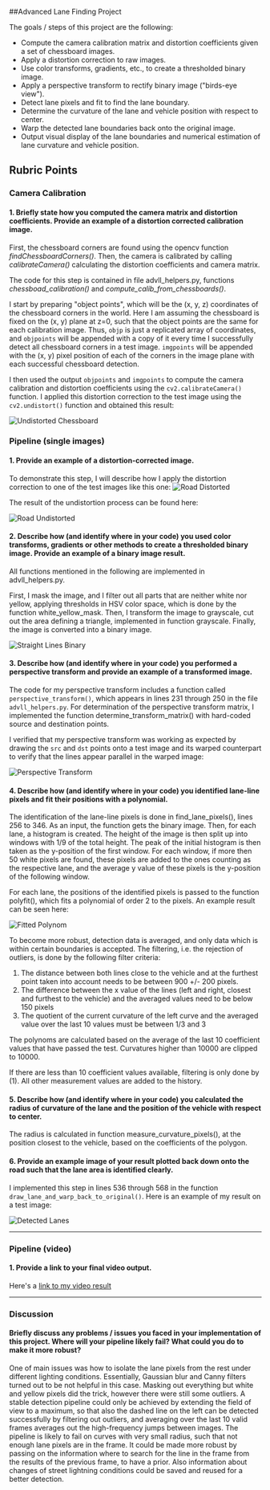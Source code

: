 ##Advanced Lane Finding Project

The goals / steps of this project are the following:

* Compute the camera calibration matrix and distortion coefficients given a set of chessboard images.
* Apply a distortion correction to raw images.
* Use color transforms, gradients, etc., to create a thresholded binary image.
* Apply a perspective transform to rectify binary image ("birds-eye view").
* Detect lane pixels and fit to find the lane boundary.
* Determine the curvature of the lane and vehicle position with respect to center.
* Warp the detected lane boundaries back onto the original image.
* Output visual display of the lane boundaries and numerical estimation of lane curvature and vehicle position.

[//]: # (Image References)

[image1]: file://camera_cal_undistorted/calibration1.jpg "Undistorted Chessboard"
[image2]: file://test_images/straight_lines1.jpg "Road Distorted"
[image3]: file://test_images_undistorted/straight_lines1.jpg "Road Undistorted"
[image4]: file://output_images/straight_lines1_binary2.png "Straight Lines Binary"
[image5]: file://output_images/straight_lines1_transformed2.png "Perspective Transform"
[image6]: file://output_images/straight_lines1_polynoms2.png "Fitted Polynom"
[image7]: file://output_images/straight_lines1.jpg "Detected Lanes" 
[video1]: file://project_video.mp4 "Video"

## Rubric Points


### Camera Calibration

#### 1. Briefly state how you computed the camera matrix and distortion coefficients. Provide an example of a distortion corrected calibration image.

First, the chessboard corners are found using the opencv function *findChessboardCorners()*. Then,
the camera is calibrated by calling *calibrateCamera()* calculating the distortion coefficients and 
camera matrix.


The code for this step is contained in file advll_helpers.py, functions *chessboad_calibration()* and
*compute_calib_from_chessboards()*.  


I start by preparing "object points", which will be the (x, y, z) coordinates of the chessboard corners in the world. Here I am assuming the chessboard is fixed on the (x, y) plane at z=0, such that the object points are the same for each calibration image.  Thus, `objp` is just a replicated array of coordinates, and `objpoints` will be appended with a copy of it every time I successfully detect all chessboard corners in a test image.  `imgpoints` will be appended with the (x, y) pixel position of each of the corners in the image plane with each successful chessboard detection.  

I then used the output `objpoints` and `imgpoints` to compute the camera calibration and distortion coefficients using the `cv2.calibrateCamera()` function.  I applied this distortion correction to the test image using the `cv2.undistort()` function and obtained this result: 

![Undistorted Chessboard][image1]

### Pipeline (single images)

#### 1. Provide an example of a distortion-corrected image.

To demonstrate this step, I will describe how I apply the distortion correction to one of the test images like this one:
![Road Distorted][image2]

The result of the undistortion process can be found here:

![Road Undistorted][image3]

#### 2. Describe how (and identify where in your code) you used color transforms, gradients or other methods to create a thresholded binary image.  Provide an example of a binary image result.

All functions mentioned in the following are implemented in advll_helpers.py.

First, I mask the image, and I filter out all parts that are neither white nor yellow, applying thresholds in HSV color space, which is done by the function white_yellow_mask. Then, I transform the image to grayscale, cut out the area defining a triangle, implemented in function grayscale. Finally, the image is converted into a binary image.


![Straight Lines Binary][image4]

#### 3. Describe how (and identify where in your code) you performed a perspective transform and provide an example of a transformed image.


The code for my perspective transform includes a function called `perspective_transform()`, which appears in lines 231 through 250 in the file `advll_helpers.py`. For determination of the perspective transform matrix, I implemented the function determine_transform_matrix() with hard-coded source and destination points.


I verified that my perspective transform was working as expected by drawing the `src` and `dst` points onto a test image and its warped counterpart to verify that the lines appear parallel in the warped image:

![Perspective Transform][image5]

#### 4. Describe how (and identify where in your code) you identified lane-line pixels and fit their positions with a polynomial.

The identification of the lane-line pixels is done in find_lane_pixels(), lines 256 to 346.
As an input, the function gets the binary image. Then, for each lane, a histogram is created. The height of the image is then split up into windows with 1/9 of the total height. The peak of the initial histogram is then taken as the y-position of the first window. For each window, if more then 50 white pixels are found, these pixels are added to the ones counting as the respective lane, and the average y value of these pixels is the y-position of the following window.

For each lane, the positions of the identified pixels is passed to the function polyfit(), which fits a polynomial of order 2 to the pixels. An example result can be seen here:

![Fitted Polynom][image6]

To become more robust, detection data is averaged, and only data which is within certain boundaries is accepted.
The filtering, i.e. the rejection of outliers, is done by the following filter criteria:

1. The distance between both lines close to the vehicle and at the furthest point taken into account needs to be between 900 +/- 200 pixels.
2. The difference between the x value of the lines (left and right, closest and furthest to the vehicle) and the averaged values need to be below 150 pixels
3. The quotient of the current curvature of the left curve and the averaged value over the last 10 values must be between 1/3 and 3


The polynoms are calculated based on the average of the last 10 coefficient values that have passed the test. Curvatures higher than 10000 are clipped to 10000.


If there are less than 10 coefficient values available, filtering is only done by (1). All other measurement values are added to the history.


#### 5. Describe how (and identify where in your code) you calculated the radius of curvature of the lane and the position of the vehicle with respect to center.

The radius is calculated in function measure_curvature_pixels(), at the position closest to the vehicle,
based on the coefficients of the polygon. 

#### 6. Provide an example image of your result plotted back down onto the road such that the lane area is identified clearly.

I implemented this step in lines 536 through 568 in the function `draw_lane_and_warp_back_to_original()`.  Here is an example of my result on a test image:

![Detected Lanes][image7]

---

### Pipeline (video)

#### 1. Provide a link to your final video output.  

Here's a [link to my video result](./project_video.mp4)

---

### Discussion

#### Briefly discuss any problems / issues you faced in your implementation of this project.  Where will your pipeline likely fail?  What could you do to make it more robust?

One of main issues was how to isolate the lane pixels from the rest under different lighting conditions. Essentially, Gaussian blur and Canny filters turned out to be not helpful in this case. Masking out everything but white and yellow pixels did the trick, however there were still some outliers. A stable detection pipeline could only be achieved by extending the field of view to a maximum, so that also the dashed line on the left can be detected successfully by filtering out outliers, and averaging over the last 10 valid frames averages out the high-frequency jumps between images. 
The pipeline is likely to fail on curves with very small radius, such that not enough lane pixels are in the frame. It could be made more robust by passing on the information where to search for the line in the frame from the results of the previous frame, to have a prior. Also information about changes of street lightning conditions could be saved and reused for a better detection.